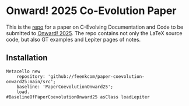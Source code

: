# Onward! 2025 Co-Evolution Paper

This is the [repo](https://github.com/feenkcom/paper-coevolution-onward25) for a paper on C-Evolving Documentation and Code to be submitted to [Onward! 2025](https://2025.splashcon.org/track/splash-2025-Onward-papers). The repo contains not only the LaTeX source code, but also GT examples and Lepiter pages of notes.

## Installation

```st
Metacello new
	repository: 'github://feenkcom/paper-coevolution-onward25:main/src';
	baseline: 'PaperCoevolutionOnward25';
	load.
#BaselineOfPaperCoevolutionOnward25 asClass loadLepiter
```
